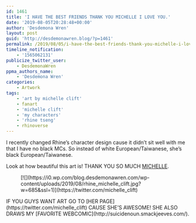 ```yaml
---
id: 1461
title: 'I HAVE THE BEST FRIENDS THANK YOU MICHELLE I LOVE YOU.'
date: '2019-08-05T20:28:48+00:00'
author: 'Desdemona Wren'
layout: post
guid: 'http://desdemonawren.blog/?p=1461'
permalink: /2019/08/05/i-have-the-best-friends-thank-you-michelle-i-love-you/
timeline_notification:
    - '1565062131'
publicize_twitter_user:
    - DesdemonaWren
ppma_authors_name:
    - 'Desdemona Wren'
categories:
    - Artwork
tags:
    - 'art by michelle clift'
    - fanart
    - 'michelle clift'
    - 'my characters'
    - 'rhine tseng'
    - rhinoverse
---
```


I recently changed Rhine’s character design cause it didn’t sit well with me that I have no black MCs. So instead of white European/Taiwanese, she’s black European/Taiwanese.

Look at how beautiful this art is! THANK YOU SO MUCH [MICHELLE](https://twitter.com/michelle_clift).

<figure class="wp-block-image size-large">[![](https://i0.wp.com/blog.desdemonawren.com/wp-content/uploads/2019/08/rhine_michelle_clift.jpg?w=685&ssl=1)](https://twitter.com/michelle_clift)</figure>IF YOU GUYS WANT ART GO TO [HER PAGE](https://twitter.com/michelle_clift) CAUSE SHE’S AWESOME! SHE ALSO DRAWS MY [FAVORITE WEBCOMIC](http://suicidenoun.smackjeeves.com/).